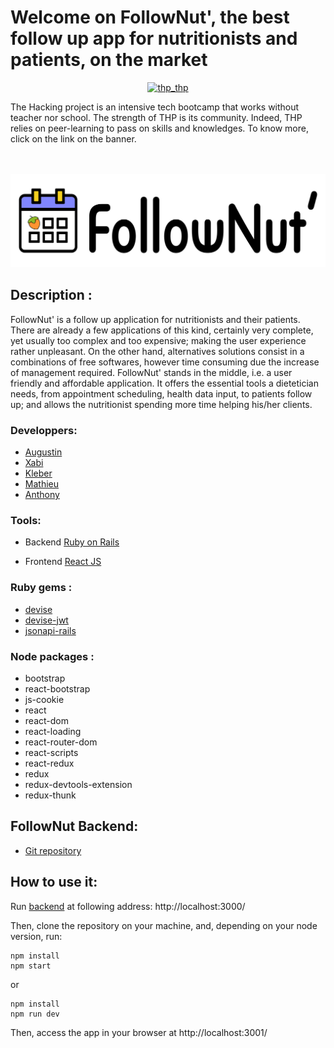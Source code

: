 # Welcome on FollowNut', the best follow up app for nutritionists and patients, on the market
   
<div>
  <p align="center" >
    <a href="https://www.thehackingproject.org/"><img src="https://i0.wp.com/chromebooklive.com/wp-content/uploads/2018/11/the_hacking_project_logo.png?resize=620%2C171&ssl=1" alt="thp_thp"/></a>
  </p>
  The Hacking project is an intensive tech bootcamp that works without teacher nor school. The strength of THP is its community. Indeed, THP relies on peer-learning to pass on skills and knowledges. To know more, click on the link on the banner.
</div>
</br></br>

<p align="center" >
  <img src="https://github.com/MathieuParadis/follownut/blob/master/src/assets/logos/baniere.png" alt="banniere_followNut"/>
</p>



## Description :
FollowNut' is a follow up application for nutritionists and their patients. 
There are already a few applications of this kind, certainly very complete, yet usually too complex and too expensive; making the user experience rather unpleasant. On the other hand, alternatives solutions consist in a combinations of free softwares, however time consuming due the increase of management required.
FollowNut' stands in the middle, i.e. a user friendly and affordable application. It offers the essential tools a dietetician needs, from appointment scheduling, health data input, to patients follow up; and allows the nutritionist spending more time helping his/her clients.


### Developpers:
- [Augustin](https://github.com/aauugguussttiinn)
- [Xabi](https://github.com/XabAyca)
- [Kleber](https://github.com/kleberkunha)
- [Mathieu](https://github.com/MathieuParadis)
- [Anthony](https://github.com/AnthonyLebro)


### Tools:
- Backend
[Ruby on Rails](https://rubyonrails.org/)

- Frontend
[React JS](https://reactjs.org/)


### Ruby gems :
* [devise](https://github.com/heartcombo/devise)
* [devise-jwt](https://github.com/waiting-for-dev/devise-jwt)
* [jsonapi-rails](https://github.com/jsonapi-rb/jsonapi-rails)


### Node packages :
* bootstrap
* react-bootstrap
* js-cookie
* react
* react-dom
* react-loading
* react-router-dom
* react-scripts
* react-redux
* redux
* redux-devtools-extension
* redux-thunk


## FollowNut Backend:
* [Git repository](https://github.com/MathieuParadis/follownut_back)

## How to use it:
Run [backend](https://github.com/MathieuParadis/follownut_back) at following address: http://localhost:3000/

Then, clone the repository on your machine, and, depending on your node version, run:
  ```
  npm install
  npm start
  ```

  or
  ```
  npm install
  npm run dev
  ```


Then, access the app in your browser at http://localhost:3001/
